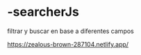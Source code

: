 # -searcherJs
filtrar y buscar en base a diferentes campos 


https://zealous-brown-287104.netlify.app/
